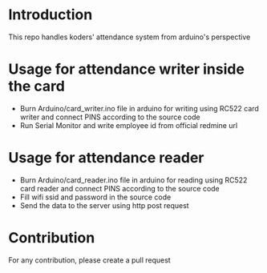 # Introduction
This repo handles koders' attendance system from arduino's perspective

# Usage for attendance writer inside the card
- Burn Arduino/card_writer.ino file in arduino for writing using RC522 card writer and connect PINS according to the source code
- Run Serial Monitor and write employee id from official redmine url

# Usage for attendance reader
- Burn Arduino/card_reader.ino file in arduino for reading using RC522 card reader and connect PINS according to the source code
- Fill wifi ssid and password in the source code 
- Send the data to the server using http post request

# Contribution
For any contribution, please create a pull request
